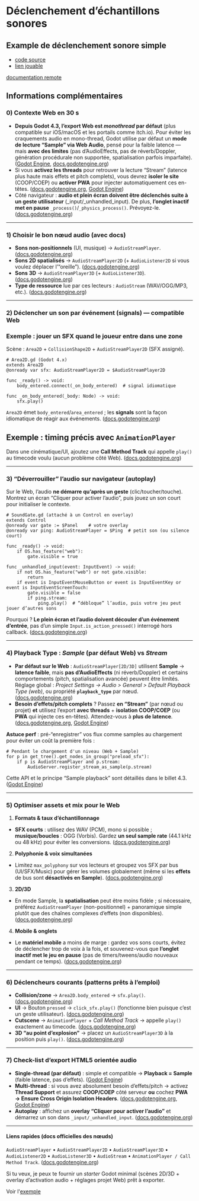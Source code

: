 # Déclenchement d’échantillons sonores

## Example de déclenchement sonore simple

* [code source](https://github.com/gllmAR/gd-example-audio-playback)
* [lien jouable](https://gllmar.github.io/gd-example-audio-playback/)



[documentation remote](https://raw.githubusercontent.com/gllmAR/gd-example-audio-playback/refs/heads/main/README.md ':include')


## Informations complémentaires

### 0) Contexte Web en 30 s

* **Depuis Godot 4.3, l’export Web est *monothread* par défaut** (plus compatible sur iOS/macOS et les portails comme itch.io). Pour éviter les craquements audio en mono-thread, Godot utilise par défaut un **mode de lecture “Sample” via Web Audio**, pensé pour la faible latence — mais **avec des limites** (pas d’AudioEffects, pas de réverb/Doppler, génération procédurale non supportée, spatialisation parfois imparfaite). ([Godot Engine][1], [docs.godotengine.org][2])
* Si vous **activez les threads** pour retrouver la lecture “Stream” (latence plus haute mais effets et pitch complets), vous devrez **isoler le site** (COOP/COEP) ou **activer PWA** pour injecter automatiquement ces en-têtes. ([docs.godotengine.org][3], [Godot Engine][1])
* Côté navigateur : **audio et plein écran doivent être déclenchés suite à un geste utilisateur** (\_input/\_unhandled\_input). De plus, **l’onglet inactif met en pause** `_process()`/`_physics_process()`. Prévoyez-le. ([docs.godotengine.org][3])

---

### 1) Choisir le bon nœud audio (avec docs)

* **Sons non-positionnels** (UI, musique) → `AudioStreamPlayer`. ([docs.godotengine.org][4])
* **Sons 2D spatialisés** → `AudioStreamPlayer2D` (+ `AudioListener2D` si vous voulez déplacer l’“oreille”). ([docs.godotengine.org][5])
* **Sons 3D** → `AudioStreamPlayer3D` (+ `AudioListener3D`). ([docs.godotengine.org][6])
* **Type de ressource** lue par ces lecteurs : `AudioStream` (WAV/OGG/MP3, etc.). ([docs.godotengine.org][7])

---

### 2) Déclencher un son par **événement** (signals) — compatible Web

### Exemple : jouer un SFX quand le joueur entre dans une zone

Scène : `Area2D` + `CollisionShape2D` + `AudioStreamPlayer2D` (SFX assigné).

```gdscript
# Area2D.gd (Godot 4.x)
extends Area2D
@onready var sfx: AudioStreamPlayer2D = $AudioStreamPlayer2D

func _ready() -> void:
    body_entered.connect(_on_body_entered)  # signal idiomatique

func _on_body_entered(_body: Node) -> void:
    sfx.play()
```

`Area2D` émet `body_entered`/`area_entered` ; les **signals** sont la façon idiomatique de réagir aux événements. ([docs.godotengine.org][8])

## Exemple : timing précis avec `AnimationPlayer`

Dans une cinématique/UI, ajoutez une **Call Method Track** qui appelle `play()` au timecode voulu (aucun problème côté Web). ([docs.godotengine.org][9])

---

### 3) “Déverrouiller” l’audio sur navigateur (autoplay)

Sur le Web, l’audio **ne démarre qu’après un geste** (clic/toucher/touche). Montrez un écran “Cliquer pour activer l’audio”, puis jouez un son court pour initialiser le contexte.

```gdscript
# SoundGate.gd (attaché à un Control en overlay)
extends Control
@onready var gate := $Panel    # votre overlay
@onready var ping: AudioStreamPlayer = $Ping  # petit son (ou silence court)

func _ready() -> void:
    if OS.has_feature("web"):
        gate.visible = true

func _unhandled_input(event: InputEvent) -> void:
    if not OS.has_feature("web") or not gate.visible:
        return
    if event is InputEventMouseButton or event is InputEventKey or event is InputEventScreenTouch:
        gate.visible = false
        if ping.stream:
            ping.play()  # “débloque” l’audio, puis votre jeu peut jouer d’autres sons
```

Pourquoi ? **Le plein écran et l’audio doivent découler d’un événement d’entrée**, pas d’un simple `Input.is_action_pressed()` interrogé hors callback. ([docs.godotengine.org][3])

---

### 4) **Playback Type** : *Sample* (par défaut Web) vs *Stream*

* **Par défaut sur le Web** : `AudioStreamPlayer[2D/3D]` utilisent **Sample** → **latence faible**, mais **pas d’AudioEffects** (ni réverb/Doppler) et certains comportements (pitch, spatialisation avancée) peuvent être limités. Réglage global : *Project Settings → Audio > General > Default Playback Type (web)*, ou propriété **`playback_type`** par nœud. ([docs.godotengine.org][2])
* **Besoin d’effets/pitch complets** ? Passez **en “Stream”** (par nœud ou projet) **et** utilisez l’export **avec threads** + **isolation COOP/COEP** (ou **PWA** qui injecte ces en-têtes). Attendez-vous à **plus de latence**. ([docs.godotengine.org][3], [Godot Engine][1])

**Astuce perf** : pré-“enregistrer” vos flux comme samples au chargement pour éviter un coût la première fois :

```gdscript
# Pendant le chargement d'un niveau (Web + Sample)
for p in get_tree().get_nodes_in_group("preload_sfx"):
    if p is AudioStreamPlayer and p.stream:
        AudioServer.register_stream_as_sample(p.stream)
```

Cette API et le principe “Sample playback” sont détaillés dans le billet 4.3. ([Godot Engine][1])

---

### 5) Optimiser **assets** et **mix** pour le Web

1. **Formats & taux d’échantillonnage**

* **SFX courts** : utilisez des WAV (PCM), mono si possible ; **musique/boucles** : OGG (Vorbis). Gardez **un seul sample rate** (44.1 kHz ou 48 kHz) pour éviter les conversions. ([docs.godotengine.org][7])

2. **Polyphonie & voix simultanées**

* Limitez `max_polyphony` sur vos lecteurs et groupez vos SFX par bus (UI/SFX/Music) pour gérer les volumes globalement (même si les **effets** de bus sont **désactivés en Sample**). ([docs.godotengine.org][4])

3. **2D/3D**

* En mode Sample, la **spatialisation** peut être moins fidèle ; si nécessaire, préférez `AudioStreamPlayer` (non-positionnel) + panoramique simple plutôt que des chaînes complexes d’effets (non disponibles). ([docs.godotengine.org][2])

4. **Mobile & onglets**

* Le **matériel mobile** a moins de marge : gardez vos sons courts, évitez de déclencher trop de voix à la fois, et souvenez-vous que **l’onglet inactif met le jeu en pause** (pas de timers/tweens/audio nouveaux pendant ce temps). ([docs.godotengine.org][3])

---

### 6) Déclencheurs courants (patterns prêts à l’emploi)

* **Collision/zone** → `Area2D.body_entered` → `sfx.play()`. ([docs.godotengine.org][8])
* **UI** → Bouton `pressed` → `click_sfx.play()` (fonctionne bien puisque c’est un geste utilisateur). ([docs.godotengine.org][4])
* **Cutscene** → `AnimationPlayer` + *Call Method Track* → appelle `play()` exactement au timecode. ([docs.godotengine.org][9])
* **3D “au point d’explosion”** → placez un `AudioStreamPlayer3D` à la position puis `play()`. ([docs.godotengine.org][6])

---

### 7) Check-list d’export **HTML5** orientée audio

* **Single-thread (par défaut)** : simple et compatible → **Playback = Sample** (faible latence, pas d’effets). ([Godot Engine][1])
* **Multi-thread** : si vous avez absolument besoin d’effets/pitch → activez **Thread Support** et assurez **COOP/COEP** côté serveur **ou** cochez **PWA → Ensure Cross Origin Isolation Headers**. ([docs.godotengine.org][3], [Godot Engine][1])
* **Autoplay** : affichez un **overlay “Cliquer pour activer l’audio”** et démarrez un son dans `_input/_unhandled_input`. ([docs.godotengine.org][3])

---

#### Liens rapides (docs officielles des nœuds)

`AudioStreamPlayer` • `AudioStreamPlayer2D` • `AudioStreamPlayer3D` • `AudioListener2D` • `AudioListener3D` • `AudioStream` • `AnimationPlayer / Call Method Track`. ([docs.godotengine.org][4])

Si tu veux, je peux te fournir un *starter* Godot minimal (scènes 2D/3D + overlay d’activation audio + réglages projet Web) prêt à exporter.

[1]: https://godotengine.org/article/progress-report-web-export-in-4-3/ "Web Export in 4.3 – Godot Engine"
[2]: https://docs.godotengine.org/en/latest/tutorials/export/exporting_for_web.html?utm_source=chatgpt.com "Exporting for the Web - Godot Docs"
[3]: https://docs.godotengine.org/en/4.4/tutorials/export/exporting_for_web.html?utm_source=chatgpt.com "Exporting for the Web — Godot Engine (4.4) documentation in ..."
[4]: https://docs.godotengine.org/en/4.4/classes/class_audiostreamplayer.html "AudioStreamPlayer — Godot Engine (4.4) documentation in English"
[5]: https://docs.godotengine.org/en/4.4/classes/class_audiostreamplayer2d.html "AudioStreamPlayer2D — Godot Engine (4.4) documentation in English"
[6]: https://docs.godotengine.org/en/4.4/classes/class_audiostreamplayer3d.html "AudioStreamPlayer3D — Godot Engine (4.4) documentation in English"
[7]: https://docs.godotengine.org/en/4.4/classes/class_audiostream.html?utm_source=chatgpt.com "AudioStream — Godot Engine (4.4) documentation in English"
[8]: https://docs.godotengine.org/en/4.4/classes/class_area2d.html?utm_source=chatgpt.com "Area2D — Godot Engine (4.4) documentation in English"
[9]: https://docs.godotengine.org/en/stable/tutorials/animation/animation_track_types.html "Animation Track types — Godot Engine (stable) documentation in English"


Voir l'[exemple](../30-projet-simple/) 

